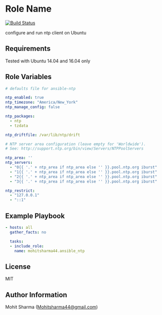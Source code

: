 Role Name
=========
[![Build Status](https://travis-ci.org/Mohitsharma44/ansible-ntp.svg?branch=master)](https://travis-ci.org/Mohitsharma44/ansible-ntp)

configure and run ntp client on Ubuntu

Requirements
------------

Tested with Ubuntu 14.04 and 16.04 only

Role Variables
--------------

``` yaml
# defaults file for ansible-ntp

ntp_enabled: true
ntp_timezone: "America/New_York"
ntp_manage_config: false

ntp_packages:
  - ntp
  - tzdata

ntp_driftfile: /var/lib/ntp/drift

# NTP server area configuration (leave empty for 'Worldwide').
# See: http://support.ntp.org/bin/view/Servers/NTPPoolServers

ntp_area: ''
ntp_servers:
  - "0{{ '.' + ntp_area if ntp_area else '' }}.pool.ntp.org iburst"
  - "1{{ '.' + ntp_area if ntp_area else '' }}.pool.ntp.org iburst"
  - "2{{ '.' + ntp_area if ntp_area else '' }}.pool.ntp.org iburst"
  - "3{{ '.' + ntp_area if ntp_area else '' }}.pool.ntp.org iburst"

ntp_restrict:
  - "127.0.0.1"
  - "::1"
```

Example Playbook
----------------

``` yaml
- hosts: all
  gather_facts: no

  tasks:
  - include_role:
    name: mohitsharma44.ansible_ntp
```

License
-------

MIT

Author Information
------------------

Mohit Sharma (Mohitsharma44@gmail.com)
